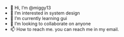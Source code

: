 - 👋 Hi, I’m @miggy13
- 👀 I’m interested in system design
- 🌱 I’m currently learning gui
- 💞️ I’m looking to collaborate on anyone
- 📫 How to reach me. you can reach me in my email.

<!---
miggy13/miggy13 is a ✨ special ✨ repository because its `README.md` (this file) appears on your GitHub profile.
You can click the Preview link to take a look at your changes.
--->

